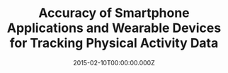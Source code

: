 ---
articlename2: Mitesh Jama
title: >-
  Accuracy of Smartphone Applications and Wearable Devices for Tracking Physical
  Activity Data
date: 2015-02-10T00:00:00.000Z
summary: >-
  The objective of this study was to evaluate the accuracy of smartphone applications and wearable devices compared with direct observation of step counts, a metric successfully used in interventions to improve clinical outcomes.
authors: >-
  Meredith A. Case, BA; Holland A. Burwick; Kevin G. Volpp, MD, PhD; Mitesh S. Patel, MD, MBA, MS
externallink: 'https://jamanetwork.com/journals/jama/fullarticle/2108876'
journal: JAMA
---